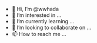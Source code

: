 - 👋 Hi, I’m @wwhada
- 👀 I’m interested in ...
- 🌱 I’m currently learning ...
- 💞️ I’m looking to collaborate on ...
- 📫 How to reach me ...

<!---
wwhada/wwhada is a ✨ special ✨ repository because its `README.md` (this file) appears on your GitHub profile.
You can click the Preview link to take a look at your changes.
--->
